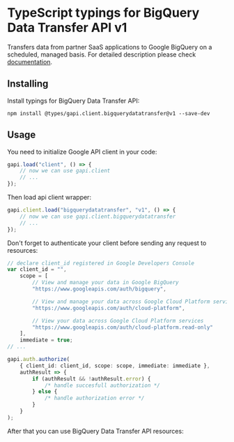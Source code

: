 # TypeScript typings for BigQuery Data Transfer API v1

Transfers data from partner SaaS applications to Google BigQuery on a scheduled,
managed basis. For detailed description please check
[documentation](https://cloud.google.com/bigquery/).

## Installing

Install typings for BigQuery Data Transfer API:

```
npm install @types/gapi.client.bigquerydatatransfer@v1 --save-dev
```

## Usage

You need to initialize Google API client in your code:

```typescript
gapi.load("client", () => {
    // now we can use gapi.client
    // ...
});
```

Then load api client wrapper:

```typescript
gapi.client.load("bigquerydatatransfer", "v1", () => {
    // now we can use gapi.client.bigquerydatatransfer
    // ...
});
```

Don't forget to authenticate your client before sending any request to
resources:

```typescript
// declare client_id registered in Google Developers Console
var client_id = "",
    scope = [
        // View and manage your data in Google BigQuery
        "https://www.googleapis.com/auth/bigquery",

        // View and manage your data across Google Cloud Platform services
        "https://www.googleapis.com/auth/cloud-platform",

        // View your data across Google Cloud Platform services
        "https://www.googleapis.com/auth/cloud-platform.read-only"
    ],
    immediate = true;
// ...

gapi.auth.authorize(
    { client_id: client_id, scope: scope, immediate: immediate },
    authResult => {
        if (authResult && !authResult.error) {
            /* handle succesfull authorization */
        } else {
            /* handle authorization error */
        }
    }
);
```

After that you can use BigQuery Data Transfer API resources:

```typescript
```
